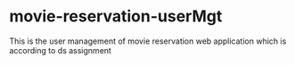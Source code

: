 # movie-reservation-userMgt
This is the user management of movie reservation web application which is according to ds assignment
